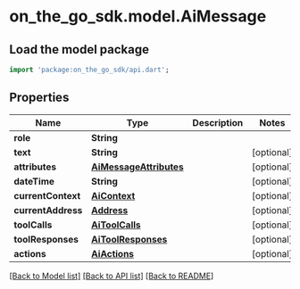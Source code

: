 # on_the_go_sdk.model.AiMessage

## Load the model package
```dart
import 'package:on_the_go_sdk/api.dart';
```

## Properties
Name | Type | Description | Notes
------------ | ------------- | ------------- | -------------
**role** | **String** |  | 
**text** | **String** |  | [optional] 
**attributes** | [**AiMessageAttributes**](AiMessageAttributes.md) |  | [optional] 
**dateTime** | **String** |  | [optional] 
**currentContext** | [**AiContext**](AiContext.md) |  | [optional] 
**currentAddress** | [**Address**](Address.md) |  | [optional] 
**toolCalls** | [**AiToolCalls**](AiToolCalls.md) |  | [optional] 
**toolResponses** | [**AiToolResponses**](AiToolResponses.md) |  | [optional] 
**actions** | [**AiActions**](AiActions.md) |  | [optional] 

[[Back to Model list]](../README.md#documentation-for-models) [[Back to API list]](../README.md#documentation-for-api-endpoints) [[Back to README]](../README.md)


